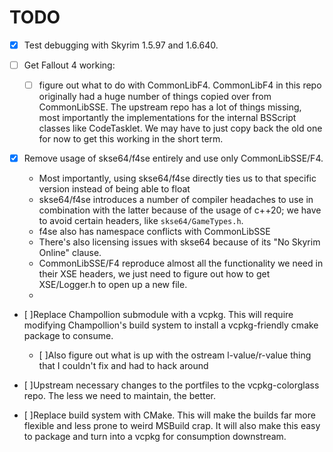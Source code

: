 # TODO

- [x] Test debugging with Skyrim 1.5.97 and 1.6.640. 

- [ ] Get Fallout 4 working:
  - [ ] figure out what to do with CommonLibF4. CommonLibF4 in this repo originally had a huge number of things copied over from CommonLibSSE. The upstream repo has a lot of things missing, most importantly the implementations for the internal BSScript classes like CodeTasklet. We may have to just copy back the old one for now to get this working in the short term.

- [x] Remove usage of skse64/f4se entirely and use only CommonLibSSE/F4.  
  - Most importantly, using skse64/f4se directly ties us to that specific version instead of being able to float
  - skse64/f4se introduces a number of compiler headaches to use in combination with the latter because of the usage of c++20; we have to avoid certain headers, like `skse64/GameTypes.h`.
  - f4se also has namespace conflicts with CommonLibSSE
  - There's also licensing issues with skse64 because of its "No Skyrim Online" clause. 
  - CommonLibSSE/F4 reproduce almost all the functionality we need in their XSE headers, we just need to figure out how to get XSE/Logger.h to open up a new file.
  - 
- [ ]Replace Champollion submodule with a vcpkg. This will require modifying Champollion's build system to install a vcpkg-friendly cmake package to consume.
  - [ ]Also figure out what is up with the ostream l-value/r-value thing that I couldn't fix and had to hack around

- [ ]Upstream necessary changes to the portfiles to the vcpkg-colorglass repo. The less we need to maintain, the better.

- [ ]Replace build system with CMake. This will make the builds far more flexible and less prone to weird MSBuild crap. It will also make this easy to package and turn into a vcpkg for consumption downstream.
